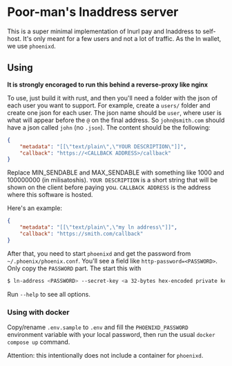 # Poor-man's lnaddress server

This is a super minimal implementation of lnurl pay and lnaddress to self-host. It's only meant for a few users and not a lot of traffic.
As the ln wallet, we use `phoenixd`.

## Using

**It is strongly encoraged to run this behind a reverse-proxy like nginx**

To use, just build it with rust, and then you'll need a folder with the json of each user you want to support. For example, create a `users/` folder and create one json for each user. The json name should be `user`, where user is what will appear before the `@` on the final address. So `john@smith.com` should have a json called `john` (no `.json`). The content should be the following:

```json
{
	"metadata": "[[\"text/plain\",\"YOUR DESCRIPTION\"]]",
	"callback": "https://<CALLBACK ADDRESS>/callback"
}
```

Replace MIN_SENDABLE and MAX_SENDABLE with something like 1000 and 100000000 (in milisatoshis). `YOUR DESCRIPTION` is a short string that will be shown on the client before paying you. `CALLBACK ADDRESS` is the address where this software is hosted.

Here's an example:

```json
{
	"metadata": "[[\"text/plain\",\"my ln address\"]]",
	"callback": "https://smith.com/callback"
}
```

After that, you need to start `phoenixd` and get the password from `~/.phoenix/phoenix.conf`. You'll see a field like `http-password=<PASSWORD>`. Only copy the `PASSWORD` part. The start this with

```bash
$ ln-address <PASSWORD> --secret-key <a 32-bytes hex-encoded private key for the zap server>
```

Run `--help` to see all options.

### Using with docker

Copy/rename `.env.sample` to `.env` and fill the `PHOENIXD_PASSWORD` environment variable with your local password, then run the usual `docker compose up` command. 

Attention: this intentionally does not include a container for `phoenixd`. 

